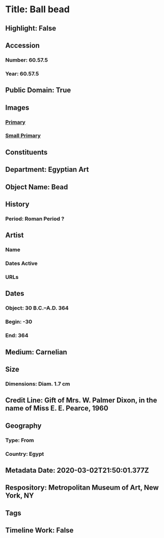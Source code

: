 # Title: Ball bead
## Highlight: False
## Accession
### Number: 60.57.5
### Year: 60.57.5
## Public Domain: True
## Images
### [Primary](https://images.metmuseum.org/CRDImages/eg/original/60-57-5.jpg)
### [Small Primary](https://images.metmuseum.org/CRDImages/eg/web-large/60-57-5.jpg)
## Constituents
## Department: Egyptian Art
## Object Name: Bead
## History
### Period: Roman Period ?
## Artist
### Name
### Dates Active
### URLs
## Dates
### Object: 30 B.C.–A.D. 364
### Begin: -30
### End: 364
## Medium: Carnelian
## Size
### Dimensions: Diam. 1.7 cm
## Credit Line: Gift of Mrs. W. Palmer Dixon, in the name of Miss E. E. Pearce, 1960
## Geography
### Type: From
### Country: Egypt
## Metadata Date: 2020-03-02T21:50:01.377Z
## Respository: Metropolitan Museum of Art, New York, NY
## Tags
## Timeline Work: False